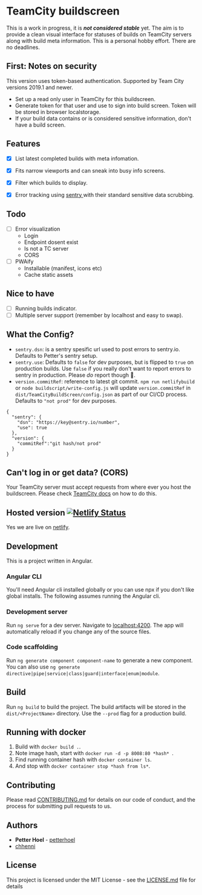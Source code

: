 # TeamCity buildscreen
This is a work in progress, it is **_not considered stable_** yet. The aim is to provide a clean visual interface for statuses of builds on TeamCity servers along with build meta information. This is a personal hobby effort. There are no deadlines.

## First: Notes on security
This version uses token-based authentication. Supported by Team City versions 2019.1 and newer.
- Set up a read only user in TeamCity for this buildscreen.
- Generate token for that user and use to sign into build screen. Token will be stored in browser localstorage.
- If your build data contains or is considered sensitive information, don't have a build screen.

## Features
- [x] List latest completed builds with meta infomation.
- [x] Fits narrow viewports and can sneak into busy info screens.
- [x] Filter which builds to display.
- [x] Error tracking using [sentry ](https://sentry.io/) with their standard sensitive data scrubbing.


## Todo
- [ ] Error visualization
    - Login
    - Endpoint dosent exist
    - Is not a TC server
    - CORS
- [ ] PWAify
    - Installable (manifest, icons etc)
    - Cache static assets

## Nice to have
- [ ] Running builds indicator.
- [ ] Multiple server support (remember by localhost and easy to swap).

## What the Config?
- `sentry.dsn`: is a sentry spesific url used to post errors to sentry.io. Defaults to Petter's sentry setup.
- `sentry.use`:  Defaults to `false` for dev purposes, but is flipped to `true` on production builds. Use `false` if you really don't want to report errors to sentry in production. Please _*do*_ report though 🙏.
- `version.commitRef`: reference to latest git commit. `npm run netlifybuild` or `node buildscript/write-config.js` will update `version.commitRef` in `dist/TeamCityBuildScreen/config.json` as part of our CI/CD process. Defaults to `"not prod"` for dev purposes.
```
{
  "sentry": {
    "dsn": "https://key@sentry.io/number",
    "use": true
  },
  "version": {
    "commitRef":"git hash/not prod"
  }
}

```

## Can't log in or get data? (CORS)
Your TeamCity server must accept requests from where ever you host the buildscreen. Please check [TeamCity docs](https://confluence.jetbrains.com/display/TCD18/REST+API#RESTAPI-CORSSupport) on how to do this.

## Hosted version [![Netlify Status](https://api.netlify.com/api/v1/badges/ad6c1e2f-621d-4c6d-b9e8-77ee005f8294/deploy-status)](https://app.netlify.com/sites/buildscreen/deploys)
Yes we are live on [netlify](https://buildscreen.netlify.com/).

## Development
This is a project written in Angular.

### Angular CLI
You'll need Angular cli installed globally or you can use npx if you don't like global installs. The following assumes running the Angular cli.

### Development server
Run `ng serve` for a dev server. Navigate to [localhost:4200](http://localhost:4200/). The app will automatically reload if you change any of the source files.

### Code scaffolding
Run `ng generate component component-name` to generate a new component. You can also use `ng generate directive|pipe|service|class|guard|interface|enum|module`.

## Build
Run `ng build` to build the project. The build artifacts will be stored in the `dist/<ProjectName>` directory. Use the `--prod` flag for a production build.

## Running with docker
1. Build with `docker build .`.
1. Note image hash, start with `docker run -d -p 8008:80 *hash* `.
1. Find running container hash with `docker container ls`.
1. And stop with `docker container stop *hash from ls*`.

## Contributing
Please read [CONTRIBUTING.md](CONTRIBUTING.md) for details on our code of conduct, and the process for submitting pull requests to us.

## Authors
* **Petter Hoel** - [petterhoel](https://github.com/petterhoel/)
* [chhenni](https://github.com/chhenni)

## License
This project is licensed under the MIT License - see the [LICENSE.md](LICENSE.md) file for details